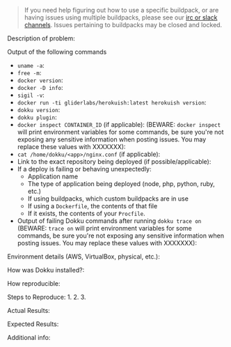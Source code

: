 > If you need help figuring out how to use a specific buildpack, or are having issues using multiple buildpacks, please see our [irc or slack channels](http://dokku.viewdocs.io/dokku/getting-started/where-to-get-help/#the-irc-and-slack-channels). Issues pertaining to buildpacks may be closed and locked.

Description of problem:


Output of the following commands

<!-- If you're running 0.4.10+ just use dokku report-->

- `uname -a`:
- `free -m`:
- `docker version`:
- `docker -D info`:
- `sigil -v`:
- `docker run -ti gliderlabs/herokuish:latest herokuish version`:
- `dokku version`:
- `dokku plugin`:
- `docker inspect CONTAINER_ID` (if applicable):
  (BEWARE: `docker inspect` will print environment variables for some commands, be sure you're not exposing any sensitive information when posting issues. You may replace these values with XXXXXXX):
- `cat /home/dokku/<app>/nginx.conf` (if applicable):
- Link to the exact repository being deployed (if possible/applicable):
- If a deploy is failing or behaving unexpectedly:
  - Application name
  - The type of application being deployed (node, php, python, ruby, etc.)
  - If using buildpacks, which custom buildpacks are in use
  - If using a `Dockerfile`, the contents of that file
  - If it exists, the contents of your `Procfile`.
- Output of failing Dokku commands after running `dokku trace on`
  (BEWARE: `trace on` will print environment variables for some commands, be sure you're not exposing any sensitive information when posting issues. You may replace these values with XXXXXXX):

Environment details (AWS, VirtualBox, physical, etc.):

How was Dokku installed?:

How reproducible:


Steps to Reproduce:
1.
2.
3.

Actual Results:


Expected Results:


Additional info:
